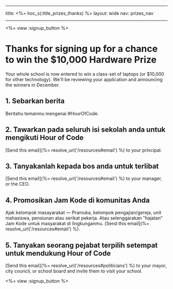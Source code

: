 * * *

title: <%= hoc_s(:title_prizes_thanks) %> layout: wide nav: prizes_nav

* * *

<%= view :signup_button %>

# Thanks for signing up for a chance to win the $10,000 Hardware Prize

Your whole school is now entered to win a class-set of laptops (or $10,000 for other technology). We'll be reviewing your application and announcing the winners in December.

## 1. Sebarkan berita

Beritahu temanmu mengenai #HourOfCode.

## 2. Tawarkan pada seluruh isi sekolah anda untuk mengikuti Hour of Code

[Send this email](%= resolve_url('/resources#email') %) to your principal.

## 3. Tanyakanlah kepada bos anda untuk terlibat

[Send this email](%= resolve_url('/resources#email') %) to your manager, or the CEO.

## 4. Promosikan Jam Kode di komunitas Anda

Ajak kelompok masayarakat — Pramuka, kelompok pengajian/gereja, unit mahasiswa, pensiunan atau serikat pekerja. Atau selenggarakan "hajatan" Jam Kode untuk masyarakat di lingkunganmu. [Send this email](%= resolve_url('/resources#email') %).

## 5. Tanyakan seorang pejabat terpilih setempat untuk mendukung Hour of Code

[Send this email](%= resolve_url('/resources#politicians') %) to your mayor, city council, or school board and invite them to visit your school.

<%= view :signup_button %>
